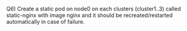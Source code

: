 Q6) Create a static pod on node0 on each clusters (cluster1..3) called static-nginx with image nginx and 
    it should be recreated/restarted automatically in case of failure.

